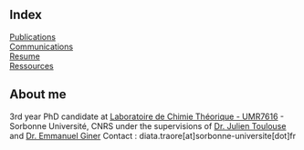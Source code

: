## Index
[Publications](https://dtraore97.github.io/publications) \
[Communications](https://dtraore97.github.io/communications) \
[Resume](https://dtraore97.github.io/resume) \
[Ressources](https://dtraore97.github.io/ressources)

## About me
3rd year PhD candidate at [Laboratoire de Chimie Théorique - UMR7616](https://www.lct.jussieu.fr/) - Sorbonne Université, CNRS under the supervisions of [Dr. Julien Toulouse](https://www.lct.jussieu.fr/pagesperso/toulouse/) and [Dr. Emmanuel Giner](https://www.researchgate.net/profile/Emmanuel-Giner)
Contact : diata.traore[at]sorbonne-universite[dot]fr
